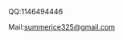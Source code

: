  QQ:1146494446
 
 Mail:summerice325@gmail.com

<!---
My-Summerice/My-Summerice is a ✨ special ✨ repository because its `README.md` (this file) appears on your GitHub profile.
You can click the Preview link to take a look at your changes.
--->
